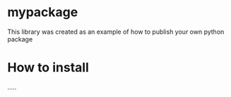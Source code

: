 # mypackage
This library was created as an example of how to publish your own python package

# How to install
.....